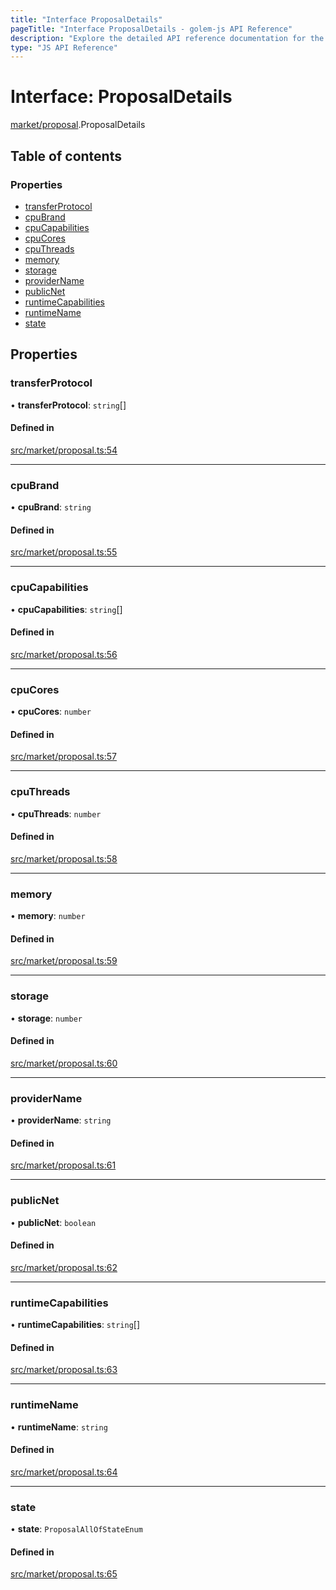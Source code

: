 ```yaml
---
title: "Interface ProposalDetails"
pageTitle: "Interface ProposalDetails - golem-js API Reference"
description: "Explore the detailed API reference documentation for the Interface ProposalDetails within the golem-js SDK for the Golem Network."
type: "JS API Reference"
---
```

# Interface: ProposalDetails

[market/proposal](../modules/market_proposal).ProposalDetails

## Table of contents

### Properties

- [transferProtocol](market_proposal.ProposalDetails#transferprotocol)
- [cpuBrand](market_proposal.ProposalDetails#cpubrand)
- [cpuCapabilities](market_proposal.ProposalDetails#cpucapabilities)
- [cpuCores](market_proposal.ProposalDetails#cpucores)
- [cpuThreads](market_proposal.ProposalDetails#cputhreads)
- [memory](market_proposal.ProposalDetails#memory)
- [storage](market_proposal.ProposalDetails#storage)
- [providerName](market_proposal.ProposalDetails#providername)
- [publicNet](market_proposal.ProposalDetails#publicnet)
- [runtimeCapabilities](market_proposal.ProposalDetails#runtimecapabilities)
- [runtimeName](market_proposal.ProposalDetails#runtimename)
- [state](market_proposal.ProposalDetails#state)

## Properties

### transferProtocol

• **transferProtocol**: `string`[]

#### Defined in

[src/market/proposal.ts:54](https://github.com/golemfactory/golem-js/blob/9137662/src/market/proposal.ts#L54)

___

### cpuBrand

• **cpuBrand**: `string`

#### Defined in

[src/market/proposal.ts:55](https://github.com/golemfactory/golem-js/blob/9137662/src/market/proposal.ts#L55)

___

### cpuCapabilities

• **cpuCapabilities**: `string`[]

#### Defined in

[src/market/proposal.ts:56](https://github.com/golemfactory/golem-js/blob/9137662/src/market/proposal.ts#L56)

___

### cpuCores

• **cpuCores**: `number`

#### Defined in

[src/market/proposal.ts:57](https://github.com/golemfactory/golem-js/blob/9137662/src/market/proposal.ts#L57)

___

### cpuThreads

• **cpuThreads**: `number`

#### Defined in

[src/market/proposal.ts:58](https://github.com/golemfactory/golem-js/blob/9137662/src/market/proposal.ts#L58)

___

### memory

• **memory**: `number`

#### Defined in

[src/market/proposal.ts:59](https://github.com/golemfactory/golem-js/blob/9137662/src/market/proposal.ts#L59)

___

### storage

• **storage**: `number`

#### Defined in

[src/market/proposal.ts:60](https://github.com/golemfactory/golem-js/blob/9137662/src/market/proposal.ts#L60)

___

### providerName

• **providerName**: `string`

#### Defined in

[src/market/proposal.ts:61](https://github.com/golemfactory/golem-js/blob/9137662/src/market/proposal.ts#L61)

___

### publicNet

• **publicNet**: `boolean`

#### Defined in

[src/market/proposal.ts:62](https://github.com/golemfactory/golem-js/blob/9137662/src/market/proposal.ts#L62)

___

### runtimeCapabilities

• **runtimeCapabilities**: `string`[]

#### Defined in

[src/market/proposal.ts:63](https://github.com/golemfactory/golem-js/blob/9137662/src/market/proposal.ts#L63)

___

### runtimeName

• **runtimeName**: `string`

#### Defined in

[src/market/proposal.ts:64](https://github.com/golemfactory/golem-js/blob/9137662/src/market/proposal.ts#L64)

___

### state

• **state**: `ProposalAllOfStateEnum`

#### Defined in

[src/market/proposal.ts:65](https://github.com/golemfactory/golem-js/blob/9137662/src/market/proposal.ts#L65)
